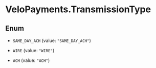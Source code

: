 # VeloPayments.TransmissionType

## Enum


* `SAME_DAY_ACH` (value: `"SAME_DAY_ACH"`)

* `WIRE` (value: `"WIRE"`)

* `ACH` (value: `"ACH"`)


